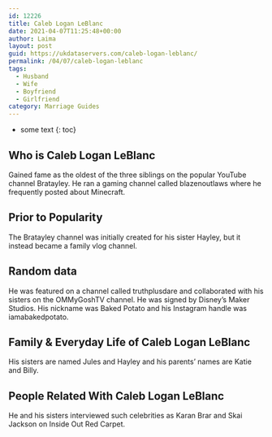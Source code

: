 ```yaml
---
id: 12226
title: Caleb Logan LeBlanc
date: 2021-04-07T11:25:48+00:00
author: Laima
layout: post
guid: https://ukdataservers.com/caleb-logan-leblanc/
permalink: /04/07/caleb-logan-leblanc
tags:
  - Husband
  - Wife
  - Boyfriend
  - Girlfriend
category: Marriage Guides
---
```


* some text
{: toc}


## Who is Caleb Logan LeBlanc
                  
                  
                  
Gained fame as the oldest of the three siblings on the popular YouTube channel Bratayley. He ran a gaming channel called blazenoutlaws where he frequently posted about Minecraft. 
                  
              
            
              
            
                
                
                
## Prior to Popularity
                  
                  
                  
The Bratayley channel was initially created for his sister Hayley, but it instead became a family vlog channel. 
                  
              
            
              
            
                
                
                
## Random data
                  
                  
                  
He was featured on a channel called truthplusdare and collaborated with his sisters on the OMMyGoshTV channel. He was signed by Disney&#8217;s Maker Studios. His nickname was Baked Potato and his Instagram handle was iamabakedpotato. 
                  
              
            
              
            
                
                
                
## Family & Everyday Life of Caleb Logan LeBlanc
                  
                  
                  
His sisters are named Jules and Hayley and his parents&#8217; names are Katie and Billy. 
                  
              
            
              
            
                
                
                
## People Related With Caleb Logan LeBlanc
                  
                  
                  
He and his sisters interviewed such celebrities as Karan Brar and Skai Jackson on Inside Out Red Carpet. 
                  
              
            
              
            
                
              
            
              
              
            
            
              
            
          
          
          